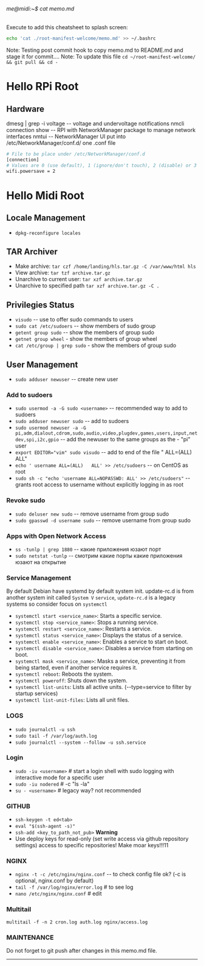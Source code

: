 ###### me@midi:~$ cat memo.md

Execute to add this cheatsheet to splash screen:
```bash
echo 'cat ./root-manifest-welcome/memo.md' >> ~/.bashrc
```

Note: Testing post commit hook to copy memo.md to README.md and stage it for commit....
Note: To update this file `cd ~/root-manifest-welcome/ && git pull && cd -`


# Hello RPi Root

## Hardware

dmesg | grep -i voltage -- voltage and undervoltage notifications
nmcli connection show -- RPI with NetworkManager package to manage network interfaces
nmtui -- NetworkManager UI
put into /etc/NetworkManager/conf.d/ one .conf file

```bash wifi-powersave-off.conf
# File to be place under /etc/NetworkManager/conf.d
[connection]
# Values are 0 (use default), 1 (ignore/don't touch), 2 (disable) or 3 (enable).
wifi.powersave = 2
```

# Hello Midi Root

## Locale Management
- `dpkg-reconfigure locales`

## TAR Archiver
- Make archive: `tar czf /home/landing/hls.tar.gz -C /var/www/html hls`
- View archive: `tar tzf archive.tar.gz`
- Unarchive to current user: `tar xzf archive.tar.gz`
- Unarchive to specified path `tar xzf archive.tar.gz -C .`

## Privilegies Status
- `visudo` -- use to offer sudo commands to users
- `sudo cat /etc/sudoers` -- show members of sudo group
- `getent group sudo` -- show the members of group sudo
- `getnet group wheel` - show the members of group wheel
- `cat /etc/group | grep sudo` - show the members of group sudo


## User Management
- `sudo adduser newuser` -- create new user


### Add to sudoers
- `sudo usermod -a -G sudo <username>` -- recommended way to add to sudoers
- `sudo adduser newuser sudo` -- add to sudoers
- `sudo usermod newuser -a -G pi,adm,dialout,cdrom,sudo,audio,video,plugdev,games,users,input,netdev,spi,i2c,gpio` -- add the newuser to the same groups as the - "pi" user
- `export EDITOR="vim" sudo visudo` -- add to end of the file "<username> ALL=(ALL) ALL"
- `echo ' username ALL=(ALL)   ALL' >> /etc/sudoers` -- on CentOS as root
- `sudo sh -c "echo 'username ALL=NOPASSWD: ALL' >> /etc/sudoers"` -- grants root access to username without explicitly logging in as root


### Revoke sudo
- `sudo deluser new sudo` -- remove username from group sudo
- `sudo gpasswd -d username sudo` -- remove username from group sudo


### Apps with Open Network Access
- `ss -tunlp | grep 1880` -- какие приложения юзают порт
- `sudo netstat -tunlp` -- смотрим какие порты какие приложения юзают на открытие


### Service Management
By default Debian have systemd by default system init.
update-rc.d is from another system init called `System V`
`service`, `update-rc.d` is a legacy systems so consider focus on `systemctl`

- `systemctl start <service_name>`: Starts a specific service.
- `systemctl stop <service_name>`: Stops a running service.
- `systemctl restart <service_name>`: Restarts a service.
- `systemctl status <service_name>`: Displays the status of a service.
- `systemctl enable <service_name>`: Enables a service to start on boot.
- `systemctl disable <service_name>`: Disables a service from starting on boot.
- `systemctl mask <service_name>`: Masks a service, preventing it from being started, even if another service requires it.
- `systemctl reboot`: Reboots the system.
- `systemctl poweroff`: Shuts down the system.
- `systemctl list-units`: Lists all active units. (--type=service to filter by startup services)
- `systemctl list-unit-files`: Lists all unit files.


### LOGS
- `sudo journalctl -u ssh`
- `sudo tail -f /var/log/auth.log`
- `sudo journalctl --system --follow -u ssh.service`


### Login
- `sudo -iu <username>`  # start a login shell with sudo logging with interactive mode for a specific user
- `sudo -iu nodered`    # -c "ls -la"
- `su - <username>`     # legacy way? not recommended

### GITHUB
- `ssh-keygen -t ed<tab>`
- `eval "$(ssh-agent -s)"`
- `ssh-add <key_to_path_not_pub>`
**Warning**
- Use deploy keys for read-only (set write access via github repository settings) access to specific repositories! Make moar keys!!!11


### NGINX
- `nginx -t -c /etc/nginx/nginx.conf` -- to check config file ok? (-c is optional, nginx.conf by default)
- `tail -f /var/log/nginx/error.log`   # to see log
- `nano /etc/nginx/nginx.conf`         # edit


### Multitail
`multitail -f -n 2 cron.log auth.log nginx/access.log`

### MAINTENANCE
Do not forget to git push after changes in this memo.md file.

***

